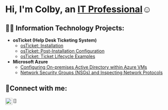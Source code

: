 <h1>Hi, I'm Colby, an <a href="https://www.linkedin.com/in/colby-nelson-330511303">IT Professional</a>☺</h1>

<h2>👨‍💻 Information Technology Projects:</h2>

- <b>osTicket (Help Desk Ticketing System)</b>
  - [osTicket: Installation](https://github.com/cn205000/osticket-prereqs)
  - [osTicket: Post-Installation Configuration](https://github.com/cn205000/post-install-config)
  - [osTicket: Ticket Lifecycle Examples](https://github.com/cn205000/ticket-lifecycle)
- <b>Microsoft Azure</b>
  - [Configuring On-premises Active Directory within Azure VMs](https://github.com/cn205000/configure-ad)
  - [Network Security Groups (NSGs) and Inspecting Network Protocols](https://github.com/cn205000/azure-network-protocols)

<h2>🤳Connect with me:</h2>

[<img align="left" alt="Colby | LinkedIn" width="22px" src="https://cdn.jsdelivr.net/npm/simple-icons@v3/icons/linkedin.svg" />]

[linkedin]: https://www.linkedin.com/in/colby-nelson-330511303/

